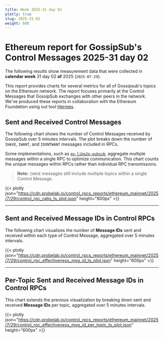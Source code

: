 ```yaml
---
title: Week 2025-31 day 02
plotly: true
slug: 2025-31-02
weight: 688
---
```


# Ethereum report for GossipSub's Control Messages 2025-31 day 02

The following results show measurement data that were collected in **calendar week** 31  day 02 **of** 
2025 (`2025-07-29`).

This report provides charts for several metrics for all of Gossipsub's topics on the Ethereum network.
The report focuses primarily at the Control Messages that GossipSub exchanges with other peers in the network.
We've produced these reports in collaboration with the Ethereum Foundation using out tool [Hermes](/tools/hermes/).

## Sent and Received Control Messages

The following chart shows the number of Control Messages received by GossipSub over 5 minutes intervals. The plot breaks down the number of `IHAVE`, `IWANT`, and `IDONTWANT` messages included in RPCs.

Some implementations, such as [`go-libp2p-pubsub`](https://github.com/libp2p/go-libp2p-pubsub), aggregate multiple messages within a single RPC to optimize communication. This chart counts the unique messages within RPCs rather than individual RPC transmissions.

> **Note:** `IHAVE` messages still include multiple topics within a single Control Message.

{{< plotly json="https://cdn.probelab.io/control_rpcs_reports/ethereum_mainnet/2025/7/29/control_rpc_ratio_ts_plot.json" height="600px" >}}

---

## Sent and Received Message IDs in Control RPCs

The following chart visualizes the number of **Message IDs** sent and received within each type of Control Message, aggregated over 5 minutes intervals.

{{< plotly json="https://cdn.probelab.io/control_rpcs_reports/ethereum_mainnet/2025/7/29/control_rpc_effectiveness_msg_id_ts_plot.json" height="600px" >}}

---

## Per-Topic Sent and Received Message IDs in Control RPCs

This chart extends the previous visualization by breaking down sent and received **Message IDs** per topic, aggregated over 5 minutes intervals.

{{< plotly json="https://cdn.probelab.io/control_rpcs_reports/ethereum_mainnet/2025/7/29/control_rpc_effectiveness_msg_id_per_topic_ts_plot.json" height="600px" >}}